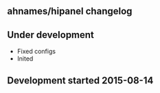 ahnames/hipanel changelog
-------------------------

## Under development

- Fixed configs
- Inited

## Development started 2015-08-14

